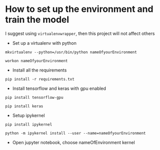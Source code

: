 





# How to set up the environment and train the model
I suggest using  `virtualenvwrapper`, then this project will not affect others
- Set up a virtualenv with python

`mkvirtualenv --python=/usr/bin/python nameOfyourEnvironment`

`workon nameOfyourEnvironment`

- Install all the requirements

`pip install -r requirements.txt`

- Install tensorflow and keras with gpu enabled

`pip install tensorflow-gpu`

`pip install keras`

- Setup ipykernel

`pip install ipykernel`

`python -m ipykernel install --user --name=nameOfyourEnvironment`

- Open jupyter notebook, choose nameOfEnvironment kernel